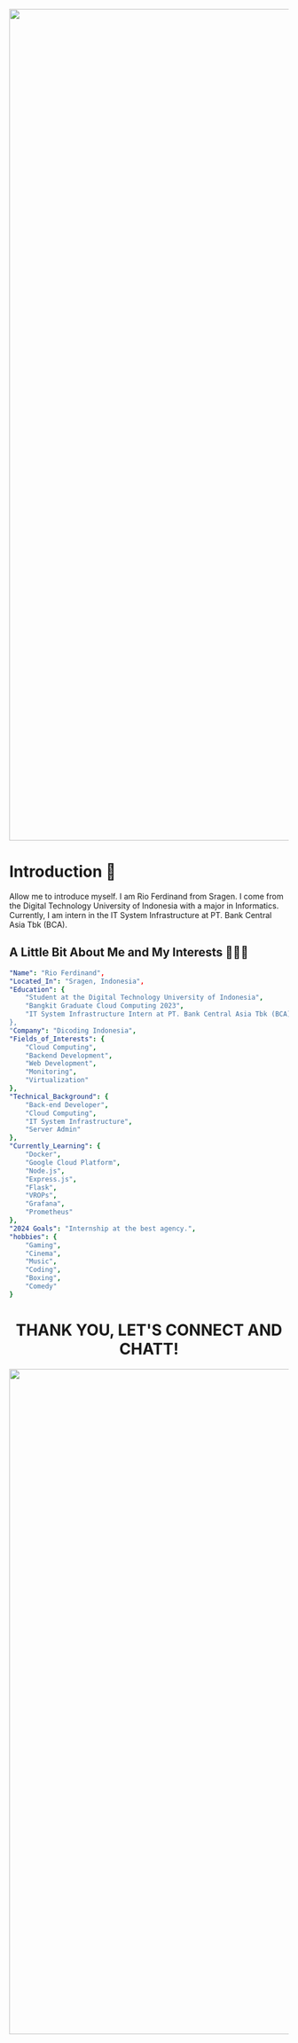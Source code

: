 <p align="center">
  <img width="1500" src="https://capsule-render.vercel.app/api?type=waving&color=gradient&text=Hello!&height=250&section=header"/>
</p>

# Introduction 👋
Allow me to introduce myself. I am Rio Ferdinand from Sragen. I come from the Digital Technology University of Indonesia with a major in Informatics. Currently, I am intern in the IT System Infrastructure at PT. Bank Central Asia Tbk (BCA).

## A Little Bit About Me and My Interests 👨🏻‍💻

```yaml
"Name": "Rio Ferdinand",
"Located_In": "Sragen, Indonesia",
"Education": {
    "Student at the Digital Technology University of Indonesia",
    "Bangkit Graduate Cloud Computing 2023",
    "IT System Infrastructure Intern at PT. Bank Central Asia Tbk (BCA)
},
"Company": "Dicoding Indonesia",
"Fields_of_Interests": {
    "Cloud Computing",
    "Backend Development",
    "Web Development",
    "Monitoring",
    "Virtualization"
},
"Technical_Background": {
    "Back-end Developer",
    "Cloud Computing",
    "IT System Infrastructure",
    "Server Admin"
},
"Currently_Learning": {
    "Docker", 
    "Google Cloud Platform", 
    "Node.js",
    "Express.js",
    "Flask",
    "VROPs",
    "Grafana",
    "Prometheus"
},
"2024 Goals": "Internship at the best agency.",
"hobbies": {
    "Gaming", 
    "Cinema", 
    "Music", 
    "Coding",
    "Boxing", 
    "Comedy"
}
```

#
<h1 align="center">THANK YOU, LET'S CONNECT AND CHATT! </h1>

<p align="center">
    <img width="1200" src="https://github.com/saadeghi/saadeghi/blob/master/dino.gif?raw=true"/>
</p>
